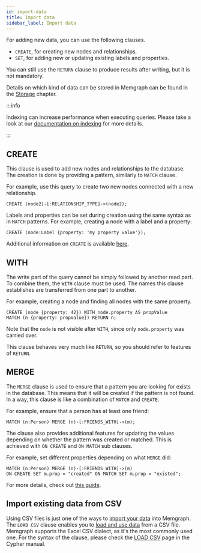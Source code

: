 ```yaml
---
id: import-data
title: Import data
sidebar_label: Import data
---
```


For adding new data, you can use the following clauses.

- `CREATE`, for creating new nodes and relationships.
- `SET`, for adding new or updating existing labels and properties.

You can still use the `RETURN` clause to produce results after writing, but it
is not mandatory.

Details on which kind of data can be stored in Memgraph can be found in the
[Storage](/memgraph/concepts/storage) chapter.

:::info

Indexing can increase performance when executing queries. Please take a look at
our [documentation on indexing](/docs/memgraph/reference-guide/indexing) for
more details.

:::

## CREATE

This clause is used to add new nodes and relationships to the database. The creation is
done by providing a pattern, similarly to `MATCH` clause.

For example, use this query to create two new nodes connected with a new relationship.

```cypher
CREATE (node2)-[:RELATIONSHIP_TYPE]->(node2);
```

Labels and properties can be set during creation using the same syntax as in
`MATCH` patterns. For example, creating a node with a label and a property:

```cypher
CREATE (node:Label {property: 'my property value'});
```

Additional information on `CREATE` is available [here](./clauses/create.md).

## WITH

The write part of the query cannot be simply followed by another read part. To
combine them, the `WITH` clause must be used. The names this clause establishes
are transferred from one part to another.

For example, creating a node and finding all nodes with the same property.

```cypher
CREATE (node {property: 42}) WITH node.property AS propValue
MATCH (n {property: propValue}) RETURN n;
```

Note that the `node` is not visible after `WITH`, since only `node.property` was
carried over.

This clause behaves very much like `RETURN`, so you should refer to features of
`RETURN`.

## MERGE

The `MERGE` clause is used to ensure that a pattern you are looking for exists
in the database. This means that it will be created if the pattern is not found.
In a way, this clause is like a combination of `MATCH` and `CREATE`.

For example, ensure that a person has at least one friend:

```cypher
MATCH (n:Person) MERGE (n)-[:FRIENDS_WITH]->(m);
```

The clause also provides additional features for updating the values depending
on whether the pattern was created or matched. This is achieved with `ON CREATE`
and `ON MATCH` sub clauses.

For example, set different properties depending on what `MERGE` did:

```cypher
MATCH (n:Person) MERGE (n)-[:FRIENDS_WITH]->(m)
ON CREATE SET m.prop = "created" ON MATCH SET m.prop = "existed";
```

For more details, check out [this guide](./clauses/merge.md).

## Import existing data from CSV

Using CSV files is just one of the ways to [import your
data](/docs/memgraph/import-data) into Memgraph. The `LOAD CSV` clause enables
you to [load and use data](/docs/memgraph/import-data/load-csv-clause) from a
CSV file. Memgraph supports the Excel CSV dialect, as it's the most commonly
used one. For the syntax of the clause, please check the [LOAD
CSV](/cypher-manual/clauses/load-csv) page in the Cypher manual.
